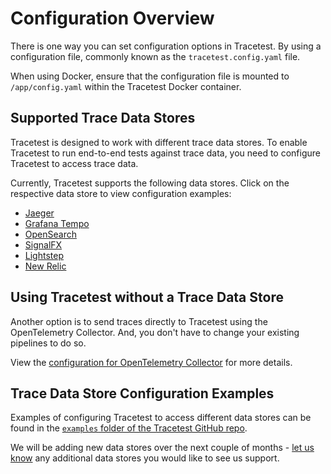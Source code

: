 # Configuration Overview

There is one way you can set configuration options in Tracetest. By using a configuration file, commonly known as the `tracetest.config.yaml` file.

When using Docker, ensure that the configuration file is mounted to `/app/config.yaml` within the Tracetest Docker container.

<!-- To view all the configuration options see the [config file reference page](./config-file-reference). -->

## Supported Trace Data Stores

Tracetest is designed to work with different trace data stores. To enable Tracetest to run end-to-end tests against trace data, you need to configure Tracetest to access trace data.

Currently, Tracetest supports the following data stores. Click on the respective data store to view configuration examples:

- [Jaeger](./connecting-to-data-stores/jaeger)
- [Grafana Tempo](./connecting-to-data-stores/tempo)
- [OpenSearch](./connecting-to-data-stores/opensearch)
- [SignalFX](./connecting-to-data-stores/signalfx)
- [Lightstep](./connecting-to-data-stores/lightstep)
- [New Relic](./connecting-to-data-stores/new-relic)

## Using Tracetest without a Trace Data Store

Another option is to send traces directly to Tracetest using the OpenTelemetry Collector. And, you don't have to change your existing pipelines to do so.

View the [configuration for OpenTelemetry Collector](./connecting-to-data-stores/opentelemetry-collector) for more details.

## Trace Data Store Configuration Examples

Examples of configuring Tracetest to access different data stores can be found in the [`examples` folder of the Tracetest GitHub repo](https://github.com/kubeshop/tracetest/tree/main/examples). 

We will be adding new data stores over the next couple of months - [let us know](https://github.com/kubeshop/tracetest/issues/new/choose) any additional data stores you would like to see us support.
